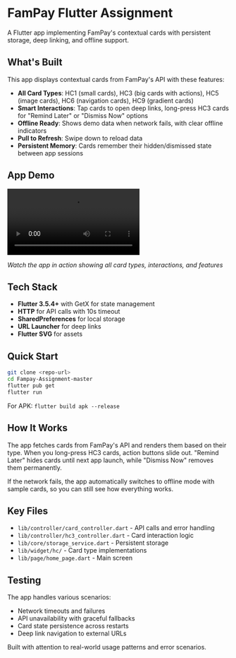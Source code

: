 # FamPay Flutter Assignment

A Flutter app implementing FamPay's contextual cards with persistent storage, deep linking, and offline support.

## What's Built

This app displays contextual cards from FamPay's API with these features:

- **All Card Types**: HC1 (small cards), HC3 (big cards with actions), HC5 (image cards), HC6 (navigation cards), HC9 (gradient cards)
- **Smart Interactions**: Tap cards to open deep links, long-press HC3 cards for "Remind Later" or "Dismiss Now" options
- **Offline Ready**: Shows demo data when network fails, with clear offline indicators
- **Pull to Refresh**: Swipe down to reload data
- **Persistent Memory**: Cards remember their hidden/dismissed state between app sessions

## App Demo

<video width="300" controls>
  <source src="assets/appRecording.mp4" type="video/mp4">
  Your browser does not support the video tag.
</video>

*Watch the app in action showing all card types, interactions, and features*

## Tech Stack

- **Flutter 3.5.4+** with GetX for state management
- **HTTP** for API calls with 10s timeout
- **SharedPreferences** for local storage
- **URL Launcher** for deep links
- **Flutter SVG** for assets

## Quick Start

```bash
git clone <repo-url>
cd Fampay-Assignment-master
flutter pub get
flutter run
```

For APK: `flutter build apk --release`

## How It Works

The app fetches cards from FamPay's API and renders them based on their type. When you long-press HC3 cards, action buttons slide out. "Remind Later" hides cards until next app launch, while "Dismiss Now" removes them permanently.

If the network fails, the app automatically switches to offline mode with sample cards, so you can still see how everything works.

## Key Files

- `lib/controller/card_controller.dart` - API calls and error handling
- `lib/controller/hc3_controller.dart` - Card interaction logic  
- `lib/core/storage_service.dart` - Persistent storage
- `lib/widget/hc/` - Card type implementations
- `lib/page/home_page.dart` - Main screen

## Testing

The app handles various scenarios:
- Network timeouts and failures
- API unavailability with graceful fallbacks
- Card state persistence across restarts
- Deep link navigation to external URLs

Built with attention to real-world usage patterns and error scenarios.